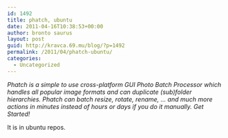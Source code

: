 ```yaml
---
id: 1492
title: phatch, ubuntu
date: 2011-04-16T10:38:53+00:00
author: bronto saurus
layout: post
guid: http://kravca.69.mu/blog/?p=1492
permalink: /2011/04/phatch-ubuntu/
categories:
  - Uncategorized
---
```

_Phatch is a simple to use cross-platform GUI Photo Batch Processor which handles all popular image formats and can duplicate (sub)folder hierarchies. Phatch can batch resize, rotate, rename, &#8230; and much more actions in minutes instead of hours or days if you do it manually. Get Started!_

It is in ubuntu repos.